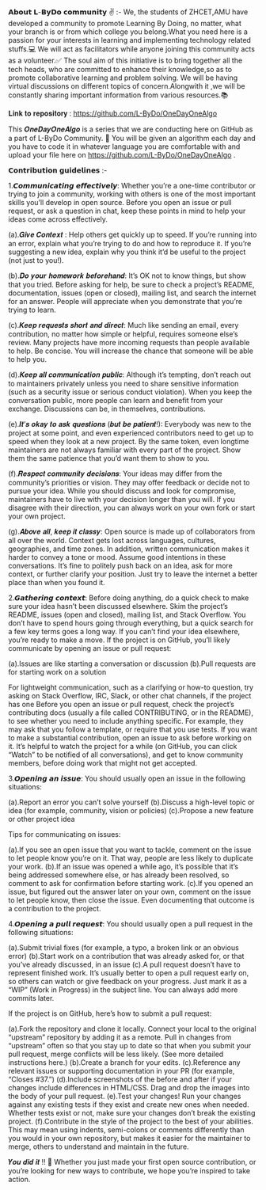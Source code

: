 𝗔𝗯𝗼𝘂𝘁 𝗟-𝗕𝘆𝗗𝗼 𝗰𝗼𝗺𝗺𝘂𝗻𝗶𝘁𝘆 ✌️ :-
We, the students of ZHCET,AMU have developed a community to promote Learning By Doing, no matter, what your branch is or from which college you belong.What you need here is a passion for your interests in learning and implementing technology related stuffs.💻
We will act as facilitators while anyone joining this community acts as a volunteer.✅
The soul aim of this initiative is to bring together all the tech heads, who are committed to enhance their knowledge,so as to promote collaborative learning and problem solving. We will be having virtual discussions on different topics of concern.Alongwith it ,we will be constantly sharing important information from various resources.📚 

𝐋𝐢𝐧𝐤 𝐭𝐨 𝐫𝐞𝐩𝐨𝐬𝐢𝐭𝐨𝐫𝐲 : https://github.com/L-ByDo/OneDayOneAlgo 

This 𝑶𝒏𝒆𝑫𝒂𝒚𝑶𝒏𝒆𝑨𝒍𝒈𝒐 is a series that we are conducting here on GitHub as a part of L-ByDo Community. 💯 You will be given an algorithm each day and you have to code it in whatever language you are comfortable with and upload your file here on https://github.com/L-ByDo/OneDayOneAlgo .


𝗖𝗼𝗻𝘁𝗿𝗶𝗯𝘂𝘁𝗶𝗼𝗻 𝗴𝘂𝗶𝗱𝗲𝗹𝗶𝗻𝗲𝘀 :-

1.𝘾𝙤𝙢𝙢𝙪𝙣𝙞𝙘𝙖𝙩𝙞𝙣𝙜 𝙚𝙛𝙛𝙚𝙘𝙩𝙞𝙫𝙚𝙡𝙮: Whether you’re a one-time contributor or trying to join a community, working with others is one of the most important skills you’ll develop in open source.
Before you open an issue or pull request, or ask a question in chat, keep these points in mind to help your ideas come across effectively.

(a).𝑮𝒊𝒗𝒆 𝑪𝒐𝒏𝒕𝒆𝒙𝒕 : Help others get quickly up to speed. If you’re running into an error, explain what you’re trying to do and how to reproduce it. If you’re suggesting a new idea, explain why you think it’d be useful to the project (not just to you!).

(b).𝑫𝒐 𝒚𝒐𝒖𝒓 𝒉𝒐𝒎𝒆𝒘𝒐𝒓𝒌 𝒃𝒆𝒇𝒐𝒓𝒆𝒉𝒂𝒏𝒅: It’s OK not to know things, but show that you tried. Before asking for help, be sure to check a project’s README, documentation, issues (open or closed), mailing list, and search the internet for an answer. People will appreciate when you demonstrate that you’re trying to learn.

(c).𝑲𝒆𝒆𝒑 𝒓𝒆𝒒𝒖𝒆𝒔𝒕𝒔 𝒔𝒉𝒐𝒓𝒕 𝒂𝒏𝒅 𝒅𝒊𝒓𝒆𝒄𝒕: Much like sending an email, every contribution, no matter how simple or helpful, requires someone else’s review. Many projects have more incoming requests than people available to help. Be concise. You will increase the chance that someone will be able to help you.

(d).𝑲𝒆𝒆𝒑 𝒂𝒍𝒍 𝒄𝒐𝒎𝒎𝒖𝒏𝒊𝒄𝒂𝒕𝒊𝒐𝒏 𝒑𝒖𝒃𝒍𝒊𝒄: Although it’s tempting, don’t reach out to maintainers privately unless you need to share sensitive information (such as a security issue or serious conduct violation). When you keep the conversation public, more people can learn and benefit from your exchange. Discussions can be, in themselves, contributions.

(e).𝑰𝒕’𝒔 𝒐𝒌𝒂𝒚 𝒕𝒐 𝒂𝒔𝒌 𝒒𝒖𝒆𝒔𝒕𝒊𝒐𝒏𝒔 (𝒃𝒖𝒕 𝒃𝒆 𝒑𝒂𝒕𝒊𝒆𝒏𝒕!): Everybody was new to the project at some point, and even experienced contributors need to get up to speed when they look at a new project. By the same token, even longtime maintainers are not always familiar with every part of the project. Show them the same patience that you’d want them to show to you.

(f).𝑹𝒆𝒔𝒑𝒆𝒄𝒕 𝒄𝒐𝒎𝒎𝒖𝒏𝒊𝒕𝒚 𝒅𝒆𝒄𝒊𝒔𝒊𝒐𝒏𝒔: Your ideas may differ from the community’s priorities or vision. They may offer feedback or decide not to pursue your idea. While you should discuss and look for compromise, maintainers have to live with your decision longer than you will. If you disagree with their direction, you can always work on your own fork or start your own project.

(g).𝑨𝒃𝒐𝒗𝒆 𝒂𝒍𝒍, 𝒌𝒆𝒆𝒑 𝒊𝒕 𝒄𝒍𝒂𝒔𝒔𝒚:  Open source is made up of collaborators from all over the world. Context gets lost across languages, cultures, geographies, and time zones. In addition, written communication makes it harder to convey a tone or mood. Assume good intentions in these conversations. It’s fine to politely push back on an idea, ask for more context, or further clarify your position. Just try to leave the internet a better place than when you found it.

2.𝙂𝙖𝙩𝙝𝙚𝙧𝙞𝙣𝙜 𝙘𝙤𝙣𝙩𝙚𝙭𝙩: Before doing anything, do a quick check to make sure your idea hasn’t been discussed elsewhere. Skim the project’s README, issues (open and closed), mailing list, and Stack Overflow. You don’t have to spend hours going through everything, but a quick search for a few key terms goes a long way.
If you can’t find your idea elsewhere, you’re ready to make a move. If the project is on GitHub, you’ll likely communicate by opening an issue or pull request:

(a).Issues are like starting a conversation or discussion
(b).Pull requests are for starting work on a solution

For lightweight communication, such as a clarifying or how-to question, try asking on Stack Overflow, IRC, Slack, or other chat channels, if the project has one
Before you open an issue or pull request, check the project’s contributing docs (usually a file called CONTRIBUTING, or in the README), to see whether you need to include anything specific. For example, they may ask that you follow a template, or require that you use tests.
If you want to make a substantial contribution, open an issue to ask before working on it. It’s helpful to watch the project for a while (on GitHub, you can click “Watch” to be notified of all conversations), and get to know community members, before doing work that might not get accepted.

3.𝙊𝙥𝙚𝙣𝙞𝙣𝙜 𝙖𝙣 𝙞𝙨𝙨𝙪𝙚: You should usually open an issue in the following situations:

(a).Report an error you can’t solve yourself
(b).Discuss a high-level topic or idea (for example, community, vision or policies)
(c).Propose a new feature or other project idea

Tips for communicating on issues:

(a).If you see an open issue that you want to tackle, comment on the issue to let people know you’re on it. That way, people are less likely to duplicate your work.
(b).If an issue was opened a while ago, it’s possible that it’s being addressed somewhere else, or has already been resolved, so comment to ask for confirmation before starting work.
(c).If you opened an issue, but figured out the answer later on your own, comment on the issue to let people know, then close the issue. Even documenting that outcome is a contribution to the project.

4.𝙊𝙥𝙚𝙣𝙞𝙣𝙜 𝙖 𝙥𝙪𝙡𝙡 𝙧𝙚𝙦𝙪𝙚𝙨𝙩: You should usually open a pull request in the following situations:

(a).Submit trivial fixes (for example, a typo, a broken link or an obvious error)
(b).Start work on a contribution that was already asked for, or that you’ve already discussed, in an issue
(c).A pull request doesn’t have to represent finished work. It’s usually better to open a pull request early on, so others can watch or give feedback on your progress. Just mark it as a “WIP” (Work in Progress) in the subject line. You can always add more commits later.

If the project is on GitHub, here’s how to submit a pull request:

(a).Fork the repository and clone it locally. Connect your local to the original “upstream” repository by adding it as a remote. Pull in changes from “upstream” often so that you stay up to date so that when you submit your pull request, merge conflicts will be less likely. (See more detailed instructions here.)
(b).Create a branch for your edits.
(c).Reference any relevant issues or supporting documentation in your PR (for example, “Closes #37.”)
(d).Include screenshots of the before and after if your changes include differences in HTML/CSS. Drag and drop the images into the body of your pull request.
(e).Test your changes! Run your changes against any existing tests if they exist and create new ones when needed. Whether tests exist or not, make sure your changes don’t break the existing project.
(f).Contribute in the style of the project to the best of your abilities. This may mean using indents, semi-colons or comments differently than you would in your own repository, but makes it easier for the maintainer to merge, others to understand and maintain in the future.

𝒀𝒐𝒖 𝒅𝒊𝒅 𝒊𝒕 !! 💯
Whether you just made your first open source contribution, or you’re looking for new ways to contribute, we hope you’re inspired to take action.




